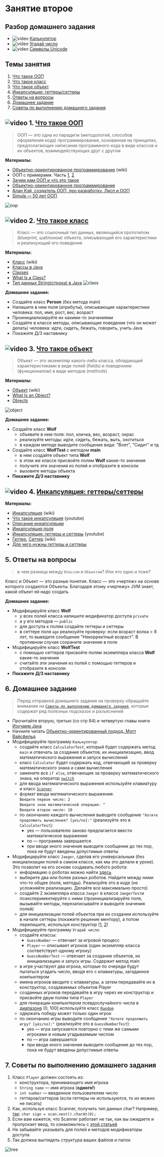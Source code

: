 # Занятие второе

## Разбор домашнего задания
- ![video](https://user-images.githubusercontent.com/29703461/81983788-359a6c80-9634-11ea-9b47-09a56fd3d999.png) [Калькулятор](https://drive.google.com/file/d/1VXg-RlS-DprXOjbH8s5FieOUga_PCzBZ/view?usp=sharing)
- ![video](https://user-images.githubusercontent.com/29703461/81983788-359a6c80-9634-11ea-9b47-09a56fd3d999.png) [Угадай число](https://drive.google.com/file/d/1XFSXQuUchrwD7aNsUQKjxvRtKNy1_wkx/view?usp=sharing)
- ![video](https://user-images.githubusercontent.com/29703461/81983788-359a6c80-9634-11ea-9b47-09a56fd3d999.png) [Символы Unicode](https://drive.google.com/file/d/1CSYppASCuuIGUm9SBVCDR0d4nodhLqFq/view?usp=sharing)

## Темы занятия
1. [Что такое ООП](#1)
1. [Что такое класс](#2)
1. [Что такое объект](#3)
1. [Инкапсуляция: геттеры/сеттеры](#4)
1. [Ответы на вопросы](#5)
1. [Домашнее задание](#6)
1. [Советы по выполнению домашнего задания](#7)

## ![video](https://user-images.githubusercontent.com/29703461/81982928-d556fb00-9632-11ea-9794-ea198832d674.png) 1. <a name="1">[Что такое ООП](https://drive.google.com/file/d/1Jsfz5Ygb5Ct1in7MTcNV3wSsx_30D5h3/view?usp=sharing)</a>

>ООП — это одна из парадигм (методологий, способов оформления кода) программирования, основанная на принципах, предполагающих написание программного кода в виде классов и их объектов, взаимодействующих друг с другом

**Материалы:**
- [Объектно-ориентированное программирование](https://ru.wikipedia.org/wiki/Объектно-ориентированное_программирование) (wiki)
- ООП с примерами. Часть [1](https://habr.com/post/87119/), [2](https://habr.com/post/87205/)
- [Зачем нам ООП и что это такое](https://habr.com/post/148015/)
- [Объектно-ориентированное программирование](http://info.javarush.ru/translation/2016/01/28/Объектно-ориентированное-программирование-перевод-статьи-.html)
- [Алан Кэй, создатель ООП, про разработку, Лисп и ООП](https://habr.com/company/hexlet/blog/303754/)
- [Simula — 50 лет ООП](https://habr.com/post/345944/)

![oop](https://user-images.githubusercontent.com/29703461/39483340-b3a50496-4d7a-11e8-8e02-42a8d63de02d.jpg)

## ![video](https://user-images.githubusercontent.com/29703461/81982928-d556fb00-9632-11ea-9794-ea198832d674.png) 2. <a name="2">[Что такое класс](https://drive.google.com/file/d/1AjEL8wuTK6BbiMWB2hhi_Cx6_m7NMrD1/view?usp=sharing)</a>

>Класс — это ссылочный тип данных, являющийся прототипом (blueprint, шаблоном) объекта, описывающий его характеристики и реализующий его поведение

**Материалы:**
- [Класс](https://ru.wikipedia.org/wiki/Класс_(программирование)) (wiki)
- [Классы в Java](https://javarush.ru/groups/posts/1949-znakomstvo-s-klassami-napisanie-sobstvennihkh-klassov-konstruktorih)
- [Classes](https://docs.oracle.com/javase/tutorial/java/javaOO/classes.html)
- [What Is a Class?](https://docs.oracle.com/javase/tutorial/java/concepts/class.html)
- [Тип данных String(строка) в Java](https://habr.com/post/260767)
![class](https://user-images.githubusercontent.com/29703461/39529699-f6e7e736-4e2f-11e8-8c80-8686cfd56a2e.png)

**Домашнее задание:**
- Создайте класс **Person** (без метода main)
- Напишите в нем поля (атрибуты), описывающие характеристики человека: пол, имя, рост, вес, возраст
- Проинициализируйте их какими-то значениями
- Создайте в классе методы, описывающие поведение (что он может делать) человека: идти, сидеть, бежать, говорить, учить Java
- Покажите Д/З наставнику

## ![video](https://user-images.githubusercontent.com/29703461/81982928-d556fb00-9632-11ea-9794-ea198832d674.png) 3. <a name="3">[Что такое объект](https://drive.google.com/file/d/1hJCGeVRy-4mTTkViK219JzfLKbwLze66/view?usp=sharing)</a>

>Объект — это экземпляр какого-либо класса, обладающий характеристиками в виде полей (fields) и поведением (функционалом) в виде методов (methods)

**Материалы:**
- [Объект](https://ru.wikipedia.org/wiki/Объект_(программирование)) (wiki)
- [What Is an Object?](https://docs.oracle.com/javase/tutorial/java/concepts/object.html)
- [Objects](https://docs.oracle.com/javase/tutorial/java/javaOO/objects.html)

![object](https://user-images.githubusercontent.com/29703461/39529416-4e58a1e6-4e2f-11e8-9a37-029871ea096a.png)

**Домашнее задание:**
- Создайте класс **Wolf**
   - объявите в нем поля: пол, кличка, вес, возраст, окрас
   - реализуйте методы: идти, сидеть, бежать, выть, охотиться
   - в каждом методе выводите сообщение вида: "Воет", "Сидит" и тд
- Создайте класс **WolfTest** с методом **main**
  - в нем создайте объект типа **Wolf**
  - в этом же классе присвойте полям **Wolf** какие-то значения
  - получите эти значения из полей и отобразите в консоли
  - вызовите методы объекта
- **Покажите Д/З наставнику**

## ![video](https://user-images.githubusercontent.com/29703461/81982928-d556fb00-9632-11ea-9794-ea198832d674.png) 4. <a name="4">[Инкапсуляция: геттеры/сеттеры](https://drive.google.com/file/d/1GWI8rJS6Xwbhz512R4ohdN3b0UKYnnm1/view?usp=sharing)</a>

**Материалы:**
- [Инкапсуляция](https://ru.wikipedia.org/wiki/Инкапсуляция_(программирование)) (wiki)
- [Что такое инкапсуляция](https://youtu.be/nyFQvgrkoXY) (youtube)
- [Описание инкапсуляции](https://github.com/ichimax/Java-Interview-Questions/blob/master/Questions/1.%20OOP.md#Что-такое-инкапсуляция)
- [Инкапсуляция поля](https://refactoring.guru/ru/encapsulate-field)
- [Инкапсуляция: геттеры и сеттеры](https://youtu.be/9Uo8SYk7lbk) (youtube)
- [Геттер](https://ru.wikipedia.org/wiki/Геттер_(программирование)), [Сеттер](https://ru.wikipedia.org/wiki/Setter) (wiki)
- [Для чего нужны геттеры и сеттеры](https://javatalks.ru/topics/38059)

## 5. <a name="5"> Ответы на вопросы</a>
> в чем разница между `Классом` и `Объектом`? Или это одно и тоже?

Класс и Объект — это разные понятия. Класс — это «чертеж» на основе которого создаются Объекты. Благодаря этому «чертежу» JVM знает, какой объект ей надо создать

**Домашнее задание:**
- Модифицируйте класс **Wolf**
   - у всех полей класса напишите модификатор доступа `private`
   - а у его методов — `public`
   - для доступа к полям создайте геттеры и сеттеры
   - в сеттере поля `age` реализуйте проверку: если возраст волка > 8 лет, то выведите сообщение "Некорректный возраст". В противном случае сохраните значение в поле
- Модифицируйте класс **WolfTest**  
  - с помощью сеттеров присвойте полям экземпляра класса **Wolf** какие-то значения
  - считайте эти значения из полей с помощью геттеров и отобразите в консоли
- **Покажите Д/З наставнику**

## 6. <a name="6">Домашнее задание</a>

> Перед отправкой домашнего задания на проверку обращайте внимание на [`Советы по выполнению домашнего задания`](https://github.com/ichimax/startjava/blob/master/lesson%202.md#7-советы-для-тех-кто-выполняет-домашнее-задание), которые содержат ряд полезных подсказок и разъяснений
- Прочитайте вторую, третью (со стр 84) и четвертую главы книги [Изучаем Java](https://www.ozon.ru/context/detail/id/7821666/)
- Начните читать [Объектно-ориентированный подход. Мэтт Вайсфельд](https://www.ozon.ru/product/obektno-orientirovannyy-podhod-vaysfeld-mett-vaysfeld-mett-211432428)
- Модифицируйте программу `Калькулятор`:
  - создайте класс `CalculatorTest`, который будет содержать метод `main` и отвечать за создание объектов, их инициализацию, ввод математического выражения и запуск вычислений
  - класс `Calculator` будет содержать код, отвечающий за проверку математического знака и сами вычисления
  - замените все `if else`, отвечающие за проверку математического знака, на оператор [`switch`](https://youtu.be/QJHcGWbzk3U)
  - для ввода математического выражения используйте клавиатуру и класс [`Scanner`](https://youtu.be/Y2iB_DwdyfM)
  -  формат ввода математического выражения:  
    `Введите первое число: 2`   
    `Введите знак математической операции: ^`  
    `Введите второе число: 10`
  - по окончанию каждого вычисления выводите сообщение `"Хотите продолжить вычисления? [yes/no]:"` (реализуйте это в `CalculatorTest`): 
    - yes — пользователю заново предлагается ввести математическое выражение
    - no — программа завершается
    - при вводе иного значения выводите сообщение до тех пор, пока не будут введены допустимые ответы
- Модифицируйте класс `Jaeger`, сделав его универсальным (без инициализации полей в самом классе, как мы это делали в уроке). Это позволит на его основе создавать любого робота:
  - информацию о роботах можно найти [здесь](http://pacificrim.wikia.com/wiki/Category:Jaegers)
  - выберите два или более разных роботов. Найдите между ними что-то общее (поля, методы). Реализуйте это в коде (не усложняйте реализацию. Делайте все максимально просто)
  - создайте 2 экземпляра класса `Jaeger` в классе `JaegerTest`и поэкспериментируйте с ними (проинициализируйте поля, вызывайте методы, перезаписывайте и выводите значения полей)
  - для инициализации полей объектов при их создании используйте в начале сеттеры (покажите решение ментору), а потом перепишите, используя конструктор ([1](https://youtu.be/f88zS-etDWs), [2](https://topjava.ru/blog/rukovodstvo-po-konstruktoram-v-java))
- Модифицируйте программу `Угадай число`:
  - создайте классы:
    - `GuessNumber` — отвечает за игровой процесс
    - `Player` — описывает игроков (один экземпляр класса соответствует одному игроку)
    - `GuessNumberTest` — отвечает за создание объектов, их инициализацию и запуск игры. Содержит метод main
  - в игре участвуют два игрока, которые по очереди будут пытаться угадать число, вводя его с клавиатуры, загаданное компьютером  
  - имена игроков вводите с клавиатуры, а затем передавайте их в конструктор, создаваемых объектов Player
  - созданных игроков передавайте в игру через ее конструктор и присвойте двум полям типа `Player`  
  - для генерации компьютером псевдослучайного числа в [диапазоне](https://user-images.githubusercontent.com/29703461/113407079-4e7b5000-93b5-11eb-8e3d-847e97e66e4a.jpeg) (0, 100] используйте класс [`Random`](https://www.journaldev.com/17111/java-random)
  - одержать победу может только один игрок
  - по окончанию игры выводите сообщение `"Хотите продолжить игру? [yes/no]:"` (реализуйте это в `GuessNumberTest`): 
    - yes — игра запускается повторно с теми же самыми игроками и новым угадываемым числом
    - no — игра завершается
    - при вводе иного значения выводите сообщение до тех пор, пока не будут введены допустимые ответы
  
 ## 7. <a name="7">Советы по выполнению домашнего задания</a>
 1. Класс `Player` должен состоять из:
    - конструктора, принимающего имя игрока
    - `String name` — имя игрока (**одного!**)
    - `int number` — введенное пользователем число
    - геттеров/сеттеров (если геттеры не используются, то их можно не писать)
 1. Как, используя класс Scanner, получить тип данных char? Например, [так](https://stackoverflow.com/questions/23098790/how-can-i-enter-char-using-scanner-in-java):
 `char sign = scan.next().charAt(0);`
 1. Если вам кажется, что Scanner работает не так, как вы ожидаете и пропускает ввод, то ознакомьтесь с [этой статьей](https://ru.stackoverflow.com/questions/526818/scanner-%D0%BD%D0%B5-%D1%81%D1%87%D0%B8%D1%82%D1%8B%D0%B2%D0%B0%D0%B5%D1%82-%D1%81%D1%82%D1%80%D0%BE%D0%BA%D1%83-%D0%BF%D0%BE%D1%81%D0%BB%D0%B5-nextint)
 1. Не забывайте указывать для полей и методов модификаторы доступа
 1. Так должна выглядеть структура ваших файлов и папок
 
 ![tree](https://user-images.githubusercontent.com/29703461/110680308-7d086f80-81e9-11eb-83fe-aec7fa208e41.png)
